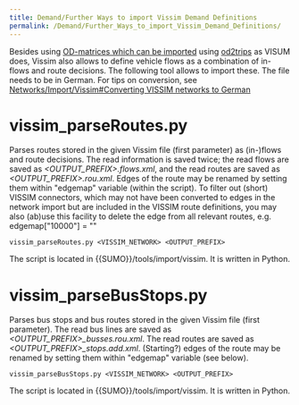 ```yaml
---
title: Demand/Further Ways to import Vissim Demand Definitions
permalink: /Demand/Further_Ways_to_import_Vissim_Demand_Definitions/
---
```


Besides using [OD-matrices which can be
imported](../Demand/Importing_O/D_Matrices.md) using
[od2trips](../od2trips.md) as VISUM does, Vissim also allows to
define vehicle flows as a combination of in-flows and route decisions.
The following tool allows to import these. The file needs to be in
German. For tips on conversion, see [Networks/Import/Vissim\#Converting
VISSIM networks to
German](../Networks/Import/Vissim.md#converting_vissim_networks_to_german)

# vissim_parseRoutes.py

Parses routes stored in the given Vissim file (first parameter) as
(in-)flows and route decisions. The read information is saved twice; the
read flows are saved as *<OUTPUT_PREFIX\>.flows.xml*, and the read routes
are saved as *<OUTPUT_PREFIX\>.rou.xml*. Edges of the route may be
renamed by setting them within "edgemap" variable (within the script).
To filter out (short) VISSIM connectors, which may not have been
converted to edges in the network import but are included in the VISSIM
route definitions, you may also (ab)use this facility to delete the edge
from all relevant routes, e.g. edgemap\["10000"\] = ""

```
vissim_parseRoutes.py <VISSIM_NETWORK> <OUTPUT_PREFIX>
```

The script is located in {{SUMO}}/tools/import/vissim. It is written in Python.

# vissim_parseBusStops.py

Parses bus stops and bus routes stored in the given Vissim file (first
parameter). The read bus lines are saved as
*<OUTPUT_PREFIX\>_busses.rou.xml*. The read routes are saved as
*<OUTPUT_PREFIX\>_stops.add.xml*. (Starting?) edges of the route may be
renamed by setting them within "edgemap" variable (see below).

```
vissim_parseBusStops.py <VISSIM_NETWORK> <OUTPUT_PREFIX>
```

The script is located in {{SUMO}}/tools/import/vissim. It is written in Python.